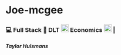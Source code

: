# Joe-mcgee
### :computer: Full Stack :unicorn: DLT <img src="https://cdn.iconscout.com/icon/free/png-256/ethereum-3-569581.png" width="21" height="21" /> Economics <img src="https://img.icons8.com/cotton/2x/economic-growth-.png" width="21" height="21" /> |
##### Taylor Hulsmans

